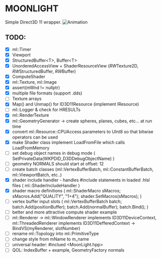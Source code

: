 # MOONLIGHT
Simple Direct3D 11 wrapper.
![Animation](https://i.imgur.com/N59IGah.gif)

## TODO:
- [x] ml::Timer
- [x] Viewport
- [x] StructuredBuffer<T\>, Buffer<T\>
- [x] UnorderedAccessView + ShaderResourceView (*RW*Texture2D, *RW*StructuredBuffer, *RW*Buffer)
- [x] ComputeShader
- [x] ml\::Texture, ml::Image
- [x] assert(mWnd != nullptr)
- [x] multiple file formats (support .dds)
- [ ] Texture arrays
- [x] Map() and Unmap() for ID3D11Resource (implement IResource)
- [ ] ml::Logger & check for HRESULTs
- [x] ml::RenderTexture
- [x] ml::GeometryGenerator -> create spheres, planes, cubes, etc... at run time
- [x] convert ml\::Resource::CPUAccess parameters to UInt8 so that bitwise operators can be used
- [x] make Shader class implement LoadFromFile which calls LoadFromMemory
- [ ] set debug object names in debug mode ( SetPrivateData(WKPDID_D3DDebugObjectName) )
- [ ] geometry NORMALS should start at offset: 12
- [ ] create batch classes (ml\::VertexBufferBatch, ml\::ConstantBufferBatch, ml\::ViewportBatch, etc..)
- [x] shader include handler - handles #include statements in loaded .hlsl files ( ml::ShaderIncludeHandler )
- [x] shader macro definitions ( ml::ShaderMacro sMacros; sMacros.Add("QUALITY", "1+4"); shader.SetMacros(sMacros); )
- [ ] vertex buffer input slots ( ml::VertexBufferBatch batch; batch.Add(positionBuffer); batch.Add(normalBuffer); batch.Bind(); )
- [ ] better and more attractive compute shader example
- [ ] ml::Renderer -> ml\::WindowRenderer implements ID3D11DeviceContext, ml\::ThreadedRenderer implements ID3D11DefferedContext -> BindVS(myRenderer, slotNumber)
- [ ] rename ml\::Topology into ml\::PrimitiveType
- [ ] change style from mName to m_name
- [ ] universal header: #inclued <MoonLight.hpp>
- [ ] QOL: IndexBuffer + example, GeometryFactory normals